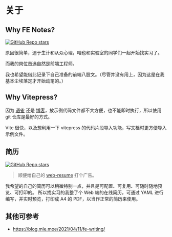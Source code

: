 # 关于

## Why FE Notes?

[![GitHub Repo stars](https://img.shields.io/github/stars/YunYouJun/fe-notes?style=social)](https://github.com/YunYouJun/fe-notes)

原因很简单，迫于生计和从众心理，咱也和实验室的同学们一起开始找实习了。

而我的岗位首选自然是前端工程师。

我也希望能借此记录下自己准备的前端八股文。（尽管并没有用上，因为这是在我基本尘埃落定才开始动笔的。）

## Why Vitepress?

因为 [语雀](https://www.yuque.com/yunyoujun/notes/) 还是 [博客](https://www.yunyoujun.cn)，放示例代码文件都不大方便，也不能即时执行，所以使用 git 仓库是最好的方式。

Vite 很快，以及想利用一下 vitepress 的代码片段导入功能，写文档时更方便导入示例文件。

## 简历

[![GitHub Repo stars](https://img.shields.io/github/stars/YunYouJun/web-resume?style=social)](https://github.com/YunYouJun/web-resume)

> 顺便给自己的 [web-resume](https://github.com/YunYouJun/web-resume) 打个广告。

我希望的自己的简历可以稍微特别一点，并且是可配置、可复用、可随时随地预览、可打印的。
所以找实习的我整了个 Web 端的在线简历，可通过 YAML 进行编写，并实时预览，打印成 A4 的 PDF，以当作正常的简历来使用。

## 其他可参考

- <https://blog.mle.moe/2021/04/11/fe-writing/>
